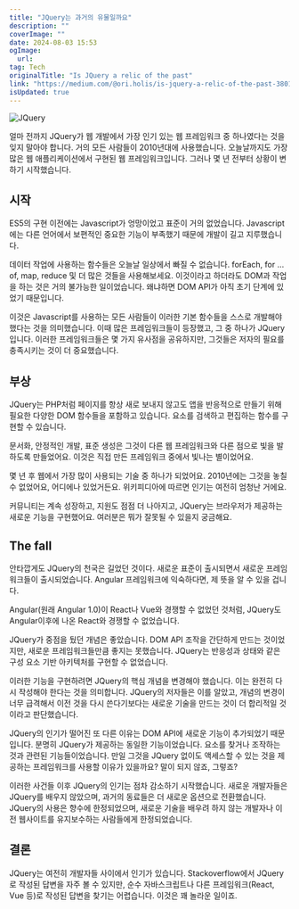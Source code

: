 ```yaml
---
title: "JQuery는 과거의 유물일까요"
description: ""
coverImage: ""
date: 2024-08-03 15:53
ogImage:
  url:
tag: Tech
originalTitle: "Is JQuery a relic of the past"
link: "https://medium.com/@ori.holis/is-jquery-a-relic-of-the-past-38011986e43a"
isUpdated: true
---
```


![JQuery](/assets/img/IsJQueryarelicofthepast_0.png)

얼마 전까지 JQuery가 웹 개발에서 가장 인기 있는 웹 프레임워크 중 하나였다는 것을 잊지 말아야 합니다. 거의 모든 사람들이 2010년대에 사용했습니다. 오늘날까지도 가장 많은 웹 애플리케이션에서 구현된 웹 프레임워크입니다. 그러나 몇 년 전부터 상황이 변하기 시작했습니다.

## 시작

ES5의 구현 이전에는 Javascript가 엉망이었고 표준이 거의 없었습니다. Javascript에는 다른 언어에서 보편적인 중요한 기능이 부족했기 때문에 개발이 길고 지루했습니다.

<!-- seedividend - 사각형 -->

<ins class="adsbygoogle"
     style="display:block"
     data-ad-client="ca-pub-4877378276818686"
     data-ad-slot="1898504329"
     data-ad-format="auto"
     data-full-width-responsive="true"></ins>

<script>
     (adsbygoogle = window.adsbygoogle || []).push({});
</script>

데이터 작업에 사용하는 함수들은 오늘날 일상에서 빠질 수 없습니다. forEach, for … of, map, reduce 및 더 많은 것들을 사용해보세요. 이것이라고 하더라도 DOM과 작업을 하는 것은 거의 불가능한 일이었습니다. 왜냐하면 DOM API가 아직 초기 단계에 있었기 때문입니다.

이것은 Javascript를 사용하는 모든 사람들이 이러한 기본 함수들을 스스로 개발해야 했다는 것을 의미했습니다. 이때 많은 프레임워크들이 등장했고, 그 중 하나가 JQuery입니다. 이러한 프레임워크들은 몇 가지 유사점을 공유하지만, 그것들은 저자의 필요를 충족시키는 것이 더 중요했습니다.

## 부상

JQuery는 PHP처럼 페이지를 항상 새로 보내지 않고도 앱을 반응적으로 만들기 위해 필요한 다양한 DOM 함수들을 포함하고 있습니다. 요소를 검색하고 편집하는 함수를 구현할 수 있습니다.

<!-- seedividend - 사각형 -->

<ins class="adsbygoogle"
     style="display:block"
     data-ad-client="ca-pub-4877378276818686"
     data-ad-slot="1898504329"
     data-ad-format="auto"
     data-full-width-responsive="true"></ins>

<script>
     (adsbygoogle = window.adsbygoogle || []).push({});
</script>

문서화, 안정적인 개발, 표준 생성은 그것이 다른 웹 프레임워크와 다른 점으로 빛을 발하도록 만들었어요. 이것은 직접 만든 프레임워크 중에서 빛나는 별이었어요.

몇 년 후 웹에서 가장 많이 사용되는 기술 중 하나가 되었어요. 2010년에는 그것을 놓칠 수 없었어요, 어디에나 있었거든요. 위키피디아에 따르면 인기는 여전히 엄청난 거에요.

커뮤니티는 계속 성장하고, 지원도 점점 더 나아지고, JQuery는 브라우저가 제공하는 새로운 기능을 구현했어요. 여러분은 뭐가 잘못될 수 있을지 궁금해요.

## The fall

<!-- seedividend - 사각형 -->

<ins class="adsbygoogle"
     style="display:block"
     data-ad-client="ca-pub-4877378276818686"
     data-ad-slot="1898504329"
     data-ad-format="auto"
     data-full-width-responsive="true"></ins>

<script>
     (adsbygoogle = window.adsbygoogle || []).push({});
</script>

안타깝게도 JQuery의 천국은 길었던 것이다. 새로운 표준이 출시되면서 새로운 프레임워크들이 출시되었습니다. Angular 프레임워크에 익숙하다면, 제 뜻을 알 수 있을 겁니다.

Angular(원래 Angular 1.0)이 React나 Vue와 경쟁할 수 없었던 것처럼, JQuery도 Angular이후에 나온 React와 경쟁할 수 없었습니다.

JQuery가 중점을 뒀던 개념은 좋았습니다. DOM API 조작을 간단하게 만드는 것이었지만, 새로운 프레임워크들만큼 좋지는 못했습니다. JQuery는 반응성과 상태와 같은 구성 요소 기반 아키텍처를 구현할 수 없었습니다.

이러한 기능을 구현하려면 JQuery의 핵심 개념을 변경해야 했습니다. 이는 완전히 다시 작성해야 한다는 것을 의미합니다. JQuery의 저자들은 이를 알았고, 개념의 변경이 너무 급격해서 이전 것을 다시 쓴다기보다는 새로운 기술을 만드는 것이 더 합리적일 것이라고 판단했습니다.

<!-- seedividend - 사각형 -->

<ins class="adsbygoogle"
     style="display:block"
     data-ad-client="ca-pub-4877378276818686"
     data-ad-slot="1898504329"
     data-ad-format="auto"
     data-full-width-responsive="true"></ins>

<script>
     (adsbygoogle = window.adsbygoogle || []).push({});
</script>

JQuery의 인기가 떨어진 또 다른 이유는 DOM API에 새로운 기능이 추가되었기 때문입니다. 분명히 JQuery가 제공하는 동일한 기능이었습니다. 요소를 찾거나 조작하는 것과 관련된 기능들이었습니다. 만일 그것을 JQuery 없이도 액세스할 수 있는 것을 제공하는 프레임워크를 사용할 이유가 있을까요? 말이 되지 않죠, 그렇죠?

이러한 사건들 이후 JQuery의 인기는 점차 감소하기 시작했습니다. 새로운 개발자들은 JQuery를 배우지 않았으며, 과거의 동료들은 더 새로운 옵션으로 전환했습니다. JQuery의 사용은 향수에 한정되었으며, 새로운 기술을 배우려 하지 않는 개발자나 이전 웹사이트를 유지보수하는 사람들에게 한정되었습니다.

## 결론

JQuery는 여전히 개발자들 사이에서 인기가 있습니다. Stackoverflow에서 JQuery로 작성된 답변을 자주 볼 수 있지만, 순수 자바스크립트나 다른 프레임워크(React, Vue 등)로 작성된 답변을 찾기는 어렵습니다. 이것은 꽤 놀라운 일이죠.

<!-- seedividend - 사각형 -->

<ins class="adsbygoogle"
     style="display:block"
     data-ad-client="ca-pub-4877378276818686"
     data-ad-slot="1898504329"
     data-ad-format="auto"
     data-full-width-responsive="true"></ins>

<script>
     (adsbygoogle = window.adsbygoogle || []).push({});
</script>
